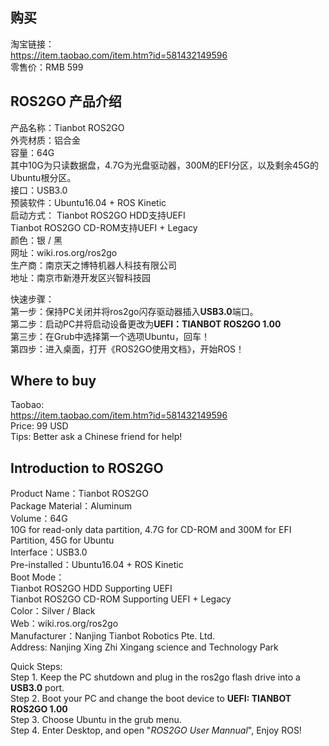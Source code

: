 ## 购买
淘宝链接：  
https://item.taobao.com/item.htm?id=581432149596  
零售价：RMB 599  

## ROS2GO 产品介绍  

产品名称：Tianbot ROS2GO  
外壳材质：铝合金  
容量：64G  
    其中10G为只读数据盘，4.7G为光盘驱动器，300M的EFI分区，以及剩余45G的Ubuntu根分区。  
接口：USB3.0  
预装软件：Ubuntu16.04 + ROS Kinetic  
启动方式：  Tianbot ROS2GO HDD支持UEFI  
 Tianbot ROS2GO CD-ROM支持UEFI + Legacy  
颜色：银 / 黑  
网址：wiki.ros.org/ros2go  
生产商：南京天之博特机器人科技有限公司  
地址：南京市新港开发区兴智科技园  
  
快速步骤：  
第一步：保持PC关闭并将ros2go闪存驱动器插入**USB3.0**端口。  
第二步：启动PC并将启动设备更改为**UEFI：TIANBOT ROS2GO 1.00**  
第三步：在Grub中选择第一个选项Ubuntu，回车！  
第四步：进入桌面，打开《ROS2GO使用文档》，开始ROS！  


## Where to buy  
Taobao:  
https://item.taobao.com/item.htm?id=581432149596  
Price: 99 USD  
Tips: Better ask a Chinese friend for help!  


## Introduction to ROS2GO  

Product Name：Tianbot ROS2GO  
Package Material：Aluminum  
Volume：64G  
    10G for read-only data partition, 4.7G for CD-ROM and 300M for EFI Partition, 45G for Ubuntu  
Interface：USB3.0  
Pre-installed：Ubuntu16.04 + ROS Kinetic  
Boot Mode：  
Tianbot ROS2GO HDD Supporting UEFI   
 Tianbot ROS2GO CD-ROM Supporting UEFI + Legacy  
Color：Silver / Black  
Web：wiki.ros.org/ros2go  
Manufacturer：Nanjing Tianbot Robotics Pte. Ltd.  
Address: Nanjing Xing Zhi Xingang science and Technology Park    
  
Quick Steps:  
Step 1. Keep the PC shutdown and plug in the ros2go flash drive into a **USB3.0** port.   
Step 2. Boot your PC and change the boot device to **UEFI: TIANBOT ROS2GO 1.00**  
Step 3. Choose Ubuntu in the grub menu.  
Step 4. Enter Desktop, and open "*ROS2GO User Mannual*", Enjoy ROS!  
